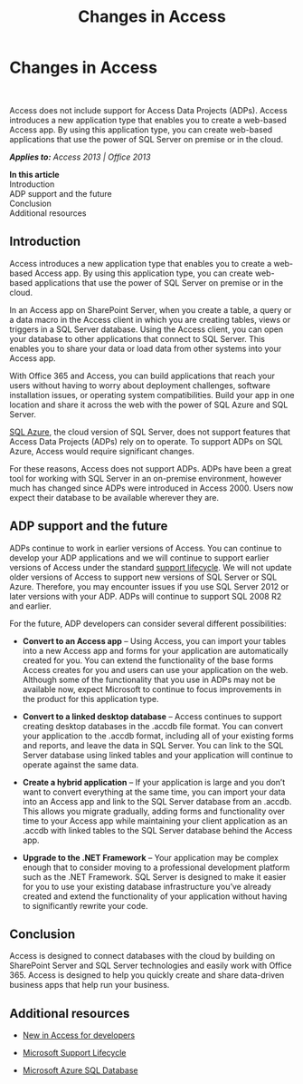 ﻿---
title: Changes in Access
TOCTitle: Changes in Access
ms:assetid: 8dfc5fc9-a6a7-4a91-8e97-c3874e9b880f
ms:mtpsurl: https://msdn.microsoft.com/en-us/library/JJ618413(v=office.15)
ms:contentKeyID: 49106417
ms.date: 09/18/2015
mtps_version: v=office.15
---

# Changes in Access

![Conceptual overview topic](images/JJ618413.mod_icon_badge_conoverview(Office.15).png "Conceptual overview topic")

Access does not include support for Access Data Projects (ADPs). Access introduces a new application type that enables you to create a web-based Access app. By using this application type, you can create web-based applications that use the power of SQL Server on premise or in the cloud.


_**Applies to:** Access 2013 | Office 2013_

**In this article**  
Introduction  
ADP support and the future  
Conclusion  
Additional resources  

## Introduction

Access introduces a new application type that enables you to create a web-based Access app. By using this application type, you can create web-based applications that use the power of SQL Server on premise or in the cloud.

In an Access app on SharePoint Server, when you create a table, a query or a data macro in the Access client in which you are creating tables, views or triggers in a SQL Server database. Using the Access client, you can open your database to other applications that connect to SQL Server. This enables you to share your data or load data from other systems into your Access app.

With Office 365 and Access, you can build applications that reach your users without having to worry about deployment challenges, software installation issues, or operating system compatibilities. Build your app in one location and share it across the web with the power of SQL Azure and SQL Server.

[SQL Azure](http://msdn.microsoft.com/library/azure/ee336279.aspx), the cloud version of SQL Server, does not support features that Access Data Projects (ADPs) rely on to operate. To support ADPs on SQL Azure, Access would require significant changes.

For these reasons, Access does not support ADPs. ADPs have been a great tool for working with SQL Server in an on-premise environment, however much has changed since ADPs were introduced in Access 2000. Users now expect their database to be available wherever they are.

## ADP support and the future

ADPs continue to work in earlier versions of Access. You can continue to develop your ADP applications and we will continue to support earlier versions of Access under the standard [support lifecycle](http://support.microsoft.com/gp/lifeselect). We will not update older versions of Access to support new versions of SQL Server or SQL Azure. Therefore, you may encounter issues if you use SQL Server 2012 or later versions with your ADP. ADPs will continue to support SQL 2008 R2 and earlier.

For the future, ADP developers can consider several different possibilities:

  - **Convert to an Access app** – Using Access, you can import your tables into a new Access app and forms for your application are automatically created for you. You can extend the functionality of the base forms Access creates for you and users can use your application on the web. Although some of the functionality that you use in ADPs may not be available now, expect Microsoft to continue to focus improvements in the product for this application type.

  - **Convert to a linked desktop database** – Access continues to support creating desktop databases in the .accdb file format. You can convert your application to the .accdb format, including all of your existing forms and reports, and leave the data in SQL Server. You can link to the SQL Server database using linked tables and your application will continue to operate against the same data.

  - **Create a hybrid application** – If your application is large and you don’t want to convert everything at the same time, you can import your data into an Access app and link to the SQL Server database from an .accdb. This allows you migrate gradually, adding forms and functionality over time to your Access app while maintaining your client application as an .accdb with linked tables to the SQL Server database behind the Access app.

  - **Upgrade to the .NET Framework** – Your application may be complex enough that to consider moving to a professional development platform such as the .NET Framework. SQL Server is designed to make it easier for you to use your existing database infrastructure you’ve already created and extend the functionality of your application without having to significantly rewrite your code.

## Conclusion

Access is designed to connect databases with the cloud by building on SharePoint Server and SQL Server technologies and easily work with Office 365. Access is designed to help you quickly create and share data-driven business apps that help run your business.

## Additional resources

  - [New in Access for developers](https://msdn.microsoft.com/en-us/library/jj250134\(v=office.15\))

  - [Microsoft Support Lifecycle](http://support.microsoft.com/lifecycle/)

  - [Microsoft Azure SQL Database](http://msdn.microsoft.com/library/azure/ee336279.aspx)

